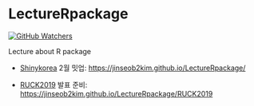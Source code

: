 # LectureRpackage

[![GitHub Watchers](https://img.shields.io/github/watchers/jinseob2kim/LectureRpackage.svg?style=social)](https://github.com/jinseob2kim/LectureRpackage)


Lecture about R package

* [Shinykorea](https://github.com/shinykorea/Meetup) 2월 밋업: https://jinseob2kim.github.io/LectureRpackage/


* [RUCK2019](http://ruck2019.r-kor.org/) 발표 준비: https://jinseob2kim.github.io/LectureRpackage/RUCK2019